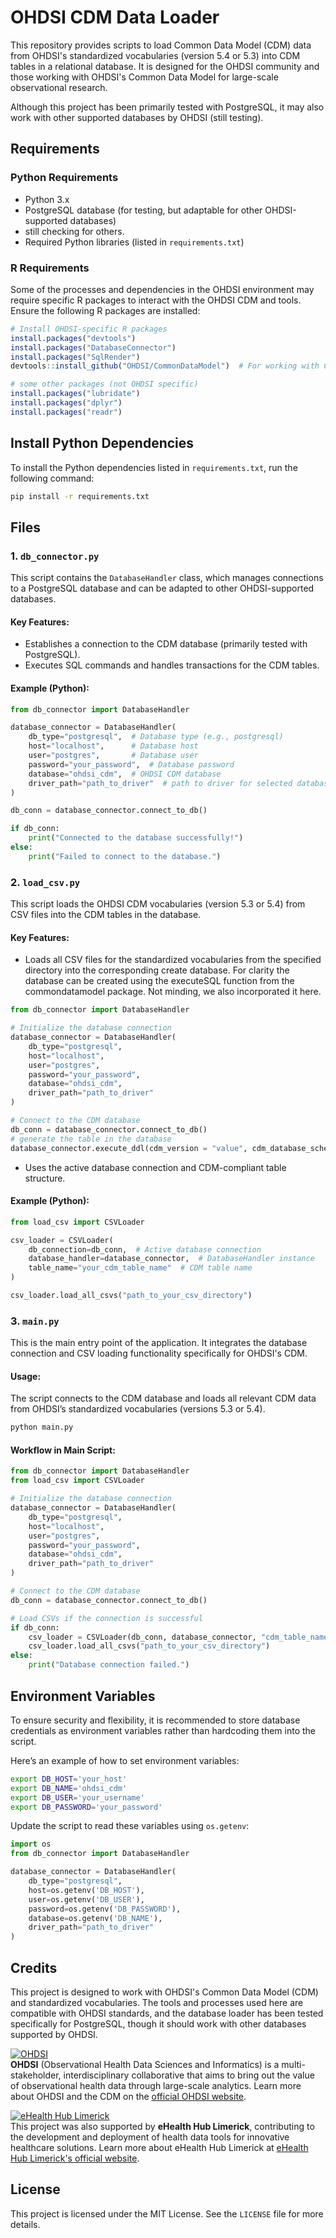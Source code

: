 # OHDSI CDM Data Loader

This repository provides scripts to load Common Data Model (CDM) data from OHDSI's standardized vocabularies (version 5.4 or 5.3) into CDM tables in a relational database. It is designed for the OHDSI community and those working with OHDSI's Common Data Model for large-scale observational research.

Although this project has been primarily tested with PostgreSQL, it may also work with other supported databases by OHDSI (still testing).

## Requirements

### Python Requirements

- Python 3.x
- PostgreSQL database (for testing, but adaptable for other OHDSI-supported databases)
- still checking for others.
- Required Python libraries (listed in `requirements.txt`)

### R Requirements

Some of the processes and dependencies in the OHDSI environment may require specific R packages to interact with the OHDSI CDM and tools. Ensure the following R packages are installed:

```r
# Install OHDSI-specific R packages
install.packages("devtools")
install.packages("DatabaseConnector")
install.packages("SqlRender")
devtools::install_github("OHDSI/CommonDataModel")  # For working with CDM-related functionality

# some other packages (not OHDSI specific)
install.packages("lubridate")
install.packages("dplyr")
install.packages("readr")
```

## Install Python Dependencies

To install the Python dependencies listed in `requirements.txt`, run the following command:

```bash
pip install -r requirements.txt
```

## Files

### 1. `db_connector.py`

This script contains the `DatabaseHandler` class, which manages connections to a PostgreSQL database and can be adapted to other OHDSI-supported databases.

#### Key Features:
- Establishes a connection to the CDM database (primarily tested with PostgreSQL).
- Executes SQL commands and handles transactions for the CDM tables.

#### Example (Python):

```python
from db_connector import DatabaseHandler

database_connector = DatabaseHandler(
    db_type="postgresql",  # Database type (e.g., postgresql)
    host="localhost",      # Database host
    user="postgres",       # Database user
    password="your_password",  # Database password
    database="ohdsi_cdm",  # OHDSI CDM database
    driver_path="path_to_driver"  # path to driver for selected database
)

db_conn = database_connector.connect_to_db()

if db_conn:
    print("Connected to the database successfully!")
else:
    print("Failed to connect to the database.")
```

### 2. `load_csv.py`

This script loads the OHDSI CDM vocabularies (version 5.3 or 5.4) from CSV files into the CDM tables in the database.

#### Key Features:
- Loads all CSV files for the standardized vocabularies from the specified directory into the corresponding create database. For clarity the database can be created using the executeSQL function from the commondatamodel package. Not minding, we also incorporated it here.

```python
from db_connector import DatabaseHandler

# Initialize the database connection
database_connector = DatabaseHandler(
    db_type="postgresql",
    host="localhost",
    user="postgres",
    password="your_password",
    database="ohdsi_cdm",
    driver_path="path_to_driver"
)

# Connect to the CDM database
db_conn = database_connector.connect_to_db()
# generate the table in the database
database_connector.execute_ddl(cdm_version = "value", cdm_database_schema = "schema name")
```
- Uses the active database connection and CDM-compliant table structure.

#### Example (Python):

```python
from load_csv import CSVLoader

csv_loader = CSVLoader(
    db_connection=db_conn,  # Active database connection
    database_handler=database_connector,  # DatabaseHandler instance
    table_name="your_cdm_table_name"  # CDM table name
)

csv_loader.load_all_csvs("path_to_your_csv_directory")
```

### 3. `main.py`

This is the main entry point of the application. It integrates the database connection and CSV loading functionality specifically for OHDSI's CDM.

#### Usage:

The script connects to the CDM database and loads all relevant CDM data from OHDSI’s standardized vocabularies (versions 5.3 or 5.4).

```bash
python main.py
```

#### Workflow in Main Script:

```python
from db_connector import DatabaseHandler
from load_csv import CSVLoader

# Initialize the database connection
database_connector = DatabaseHandler(
    db_type="postgresql",
    host="localhost",
    user="postgres",
    password="your_password",
    database="ohdsi_cdm",
    driver_path="path_to_driver"
)

# Connect to the CDM database
db_conn = database_connector.connect_to_db()

# Load CSVs if the connection is successful
if db_conn:
    csv_loader = CSVLoader(db_conn, database_connector, "cdm_table_name")
    csv_loader.load_all_csvs("path_to_your_csv_directory")
else:
    print("Database connection failed.")
```

## Environment Variables

To ensure security and flexibility, it is recommended to store database credentials as environment variables rather than hardcoding them into the script.

Here’s an example of how to set environment variables:

```bash
export DB_HOST='your_host'
export DB_NAME='ohdsi_cdm'
export DB_USER='your_username'
export DB_PASSWORD='your_password'
```

Update the script to read these variables using `os.getenv`:

```python
import os
from db_connector import DatabaseHandler

database_connector = DatabaseHandler(
    db_type="postgresql",
    host=os.getenv('DB_HOST'),
    user=os.getenv('DB_USER'),
    password=os.getenv('DB_PASSWORD'),
    database=os.getenv('DB_NAME'),
    driver_path="path_to_driver"
)
```

## Credits

This project is designed to work with OHDSI's Common Data Model (CDM) and standardized vocabularies. The tools and processes used here are compatible with OHDSI standards, and the database loader has been tested specifically for PostgreSQL, though it should work with other databases supported by OHDSI.

[![OHDSI](https://www.ohdsi.org/wp-content/uploads/2022/04/OHDSI-Logo.png)](https://ohdsi.org)  
**OHDSI** (Observational Health Data Sciences and Informatics) is a multi-stakeholder, interdisciplinary collaborative that aims to bring out the value of observational health data through large-scale analytics. Learn more about OHDSI and the CDM on the [official OHDSI website](https://ohdsi.org).

[![eHealth Hub Limerick](https://ehealth4cancer.org/wp-content/uploads/2021/12/eHealth4cancer-logo-color.png)](https://ehealth4cancer.org)  
This project was also supported by **eHealth Hub Limerick**, contributing to the development and deployment of health data tools for innovative healthcare solutions. Learn more about eHealth Hub Limerick at [eHealth Hub Limerick's official website](https://ehealth4cancer.org).

## License

This project is licensed under the MIT License. See the `LICENSE` file for more details.